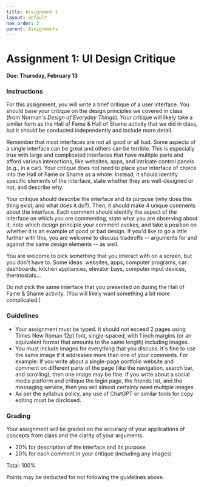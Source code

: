 ```yaml
---
title: Assignment 1
layout: default
nav_order: 3
parent: Assignments
---
```


# Assignment 1: UI Design Critique

**Due: Thursday, February 13**
### Instructions

For this assignment, you will write a brief critique of a user interface. You should base your critique on the design principles we covered in class (from Norman's _Design of Everyday Things_). Your critique will likely take a similar form as the Hall of Fame & Hall of Shame activity that we did in class, but it should be conducted independently and include more detail. 

Remember that most interfaces are not all good or all bad. Some aspects of a single interface can be great and others can be terrible. This is especially true with large and complicated interfaces that have multiple parts and afford various interactions, like websites, apps, and intricate control panels (e.g., in a car). Your critique does not need to place your interface of choice into the Hall of Fame or Shame as a whole. Instead, it should identify specific elements of the interface, state whether they are well-designed or not, and describe why. 

Your critique should describe the interface and its purpose (why does this thing exist, and what does it do?). Then, it should make 4 unique comments about the interface. Each comment should identify the aspect of the interface on which you are commenting, state what you are observing about it, note which design principle your comment evokes, and take a position on whether it is an example of good or bad design. If you'd like to go a little further with this, you are welcome to discuss tradeoffs -- arguments for and against the same design elements -- as well. 

You are welcome to pick something that you interact with on a screen, but you don't have to. Some ideas: websites, apps, computer programs, car dashboards, kitchen appliances, elevator bays, computer input devices, thermostats... 

Do not pick the same interface that you presented on during the Hall of Fame & Shame activity. (You will likely want something a bit more complicated.)

### Guidelines

* Your assignment must be typed. It should not exceed 2 pages using Times New Roman 12pt font, single-spaced, with 1 inch margins (or an equivalent format that amounts to the same length) including images.
* You must include images for everything that you discuss. It's fine to use the same image if it addresses more than one of your comments. For example: If you write about a single-page portfolio website and comment on different parts of the page (like the navigation, search bar, and scrolling), then one image may be fine. If you write about a social media platform and critique the login page, the friends list, and the messaging service, then you will almost certainly need multiple images.
* As per the syllabus policy, any use of ChatGPT or similar tools for copy editing must be disclosed.

### Grading

Your assignment will be graded on the accuracy of your applications of concepts from class and the clarity of your arguments.
* 20% for description of the interface and its purpose
* 20% for each comment in your critique (including any images)

Total: 100%

Points may be deducted for not following the guidelines above.